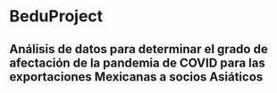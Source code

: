 # BeduProject
## Análisis de datos para determinar el grado de afectación de la pandemia de COVID para las exportaciones Mexicanas a socios Asiáticos